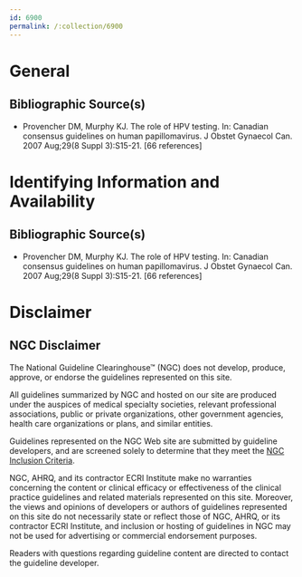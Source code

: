```yaml
---
id: 6900
permalink: /:collection/6900
---
```


# General

## Bibliographic Source(s)

- Provencher DM, Murphy KJ. The role of HPV testing. In: Canadian consensus guidelines on human papillomavirus. J Obstet Gynaecol Can. 2007 Aug;29(8 Suppl 3):S15-21. [66 references]

# Identifying Information and Availability

## Bibliographic Source(s)

- Provencher DM, Murphy KJ. The role of HPV testing. In: Canadian consensus guidelines on human papillomavirus. J Obstet Gynaecol Can. 2007 Aug;29(8 Suppl 3):S15-21. [66 references]

# Disclaimer

## NGC Disclaimer

The National Guideline Clearinghouse™ (NGC) does not develop, produce, approve, or endorse the guidelines represented on this site.

All guidelines summarized by NGC and hosted on our site are produced under the auspices of medical specialty societies, relevant professional associations, public or private organizations, other government agencies, health care organizations or plans, and similar entities.

Guidelines represented on the NGC Web site are submitted by guideline developers, and are screened solely to determine that they meet the [NGC Inclusion Criteria](/help-and-about/summaries/inclusion-criteria).

NGC, AHRQ, and its contractor ECRI Institute make no warranties concerning the content or clinical efficacy or effectiveness of the clinical practice guidelines and related materials represented on this site. Moreover, the views and opinions of developers or authors of guidelines represented on this site do not necessarily state or reflect those of NGC, AHRQ, or its contractor ECRI Institute, and inclusion or hosting of guidelines in NGC may not be used for advertising or commercial endorsement purposes.

Readers with questions regarding guideline content are directed to contact the guideline developer.

